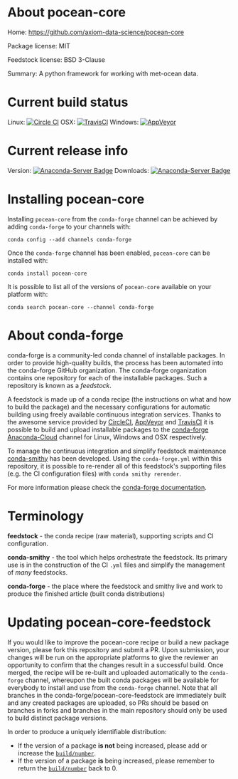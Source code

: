 About pocean-core
=================

Home: https://github.com/axiom-data-science/pocean-core

Package license: MIT

Feedstock license: BSD 3-Clause

Summary: A python framework for working with met-ocean data.



Current build status
====================

Linux: [![Circle CI](https://circleci.com/gh/conda-forge/pocean-core-feedstock.svg?style=shield)](https://circleci.com/gh/conda-forge/pocean-core-feedstock)
OSX: [![TravisCI](https://travis-ci.org/conda-forge/pocean-core-feedstock.svg?branch=master)](https://travis-ci.org/conda-forge/pocean-core-feedstock)
Windows: [![AppVeyor](https://ci.appveyor.com/api/projects/status/github/conda-forge/pocean-core-feedstock?svg=True)](https://ci.appveyor.com/project/conda-forge/pocean-core-feedstock/branch/master)

Current release info
====================
Version: [![Anaconda-Server Badge](https://anaconda.org/conda-forge/pocean-core/badges/version.svg)](https://anaconda.org/conda-forge/pocean-core)
Downloads: [![Anaconda-Server Badge](https://anaconda.org/conda-forge/pocean-core/badges/downloads.svg)](https://anaconda.org/conda-forge/pocean-core)

Installing pocean-core
======================

Installing `pocean-core` from the `conda-forge` channel can be achieved by adding `conda-forge` to your channels with:

```
conda config --add channels conda-forge
```

Once the `conda-forge` channel has been enabled, `pocean-core` can be installed with:

```
conda install pocean-core
```

It is possible to list all of the versions of `pocean-core` available on your platform with:

```
conda search pocean-core --channel conda-forge
```


About conda-forge
=================

conda-forge is a community-led conda channel of installable packages.
In order to provide high-quality builds, the process has been automated into the
conda-forge GitHub organization. The conda-forge organization contains one repository
for each of the installable packages. Such a repository is known as a *feedstock*.

A feedstock is made up of a conda recipe (the instructions on what and how to build
the package) and the necessary configurations for automatic building using freely
available continuous integration services. Thanks to the awesome service provided by
[CircleCI](https://circleci.com/), [AppVeyor](http://www.appveyor.com/)
and [TravisCI](https://travis-ci.org/) it is possible to build and upload installable
packages to the [conda-forge](https://anaconda.org/conda-forge)
[Anaconda-Cloud](http://docs.anaconda.org/) channel for Linux, Windows and OSX respectively.

To manage the continuous integration and simplify feedstock maintenance
[conda-smithy](http://github.com/conda-forge/conda-smithy) has been developed.
Using the ``conda-forge.yml`` within this repository, it is possible to re-render all of
this feedstock's supporting files (e.g. the CI configuration files) with ``conda smithy rerender``.

For more information please check the [conda-forge documentation](https://conda-forge.org/docs/).

Terminology
===========

**feedstock** - the conda recipe (raw material), supporting scripts and CI configuration.

**conda-smithy** - the tool which helps orchestrate the feedstock.
                   Its primary use is in the construction of the CI ``.yml`` files
                   and simplify the management of *many* feedstocks.

**conda-forge** - the place where the feedstock and smithy live and work to
                  produce the finished article (built conda distributions)


Updating pocean-core-feedstock
==============================

If you would like to improve the pocean-core recipe or build a new
package version, please fork this repository and submit a PR. Upon submission,
your changes will be run on the appropriate platforms to give the reviewer an
opportunity to confirm that the changes result in a successful build. Once
merged, the recipe will be re-built and uploaded automatically to the
`conda-forge` channel, whereupon the built conda packages will be available for
everybody to install and use from the `conda-forge` channel.
Note that all branches in the conda-forge/pocean-core-feedstock are
immediately built and any created packages are uploaded, so PRs should be based
on branches in forks and branches in the main repository should only be used to
build distinct package versions.

In order to produce a uniquely identifiable distribution:
 * If the version of a package **is not** being increased, please add or increase
   the [``build/number``](http://conda.pydata.org/docs/building/meta-yaml.html#build-number-and-string).
 * If the version of a package **is** being increased, please remember to return
   the [``build/number``](http://conda.pydata.org/docs/building/meta-yaml.html#build-number-and-string)
   back to 0.